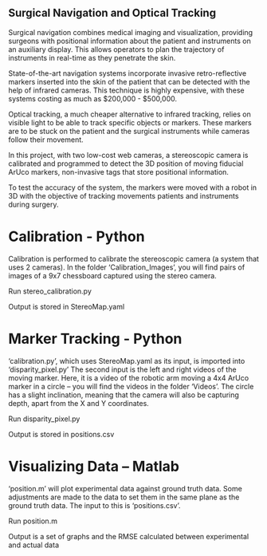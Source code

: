 
## Surgical Navigation and Optical Tracking

Surgical navigation combines medical imaging and visualization, providing surgeons with positional information about the patient and instruments on an auxiliary display. This allows operators to plan the trajectory of instruments in real-time as they penetrate the skin.  

State-of-the-art navigation systems incorporate invasive retro-reflective markers inserted into the skin of the patient that can be detected with the help of infrared cameras. This technique is highly expensive, with these systems costing as much as $200,000 - $500,000.

Optical tracking, a much cheaper alternative to infrared tracking, relies on visible light to be able to track specific objects or markers. These markers are to be stuck on the patient and the surgical instruments while cameras follow their movement. 

In this project, with two low-cost web cameras, a stereoscopic camera is calibrated and programmed to detect the 3D position of moving fiducial
ArUco markers, non-invasive tags that store positional information. 

To test the accuracy of the system, the markers were moved with a robot in 3D with the objective of tracking movements patients and instruments during surgery.

# Calibration - Python

Calibration is performed to calibrate the stereoscopic camera (a system that uses 2 cameras).
In the folder ‘Calibration_Images’, you will find pairs of images of a 9x7 chessboard captured using the stereo camera. 

Run stereo_calibration.py

Output is stored in StereoMap.yaml

# Marker Tracking - Python

‘calibration.py’, which uses StereoMap.yaml as its input, is imported into ‘disparity_pixel.py’
The second input is the left and right videos of the moving marker. Here, it is a video of the robotic arm moving a 4x4 ArUco marker in a circle – you will find the videos in the folder ‘Videos’. The circle has a slight inclination, meaning that the camera will also be capturing depth, apart from the X and Y coordinates. 

Run disparity_pixel.py

Output is stored in positions.csv

# Visualizing Data – Matlab

‘position.m’ will plot experimental data against ground truth data. Some adjustments are made to the data to set them in the same plane as the ground truth data.
The input to this is ‘positions.csv’.

Run position.m

Output is a set of graphs and the RMSE calculated between experimental and actual data

